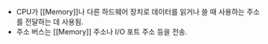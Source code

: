 - CPU가 [[Memory]]나 다른 하드웨어 장치로 데이터를 읽거나 쓸 때 사용하는 주소를 전달하는 데 사용됨.
- 주소 버스는 [[Memory]] 주소나 I/O 포트 주소 등을 전송.